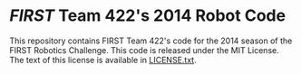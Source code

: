 # <i>FIRST</i> Team 422's 2014 Robot Code

This repository contains FIRST Team 422's code for the 2014 season of the FIRST Robotics Challenge. This code is released under the MIT License. The text of this license is available in [LICENSE.txt](LICENSE.txt).